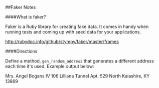 ##Faker Notes

####What is faker?

Faker is a Ruby library for creating fake data. It comes in handy when running tests and coming up with seed data for your applications.

http://rubydoc.info/github/stympy/faker/master/frames

####Directions

Define a method, `gen_random_address` that generates a different address each time it's used. Example output below: 
 

Mrs. Angel Bogans IV
106 Lilliana Tunnel
Apt. 529
North Kaiashire, KY 13869


